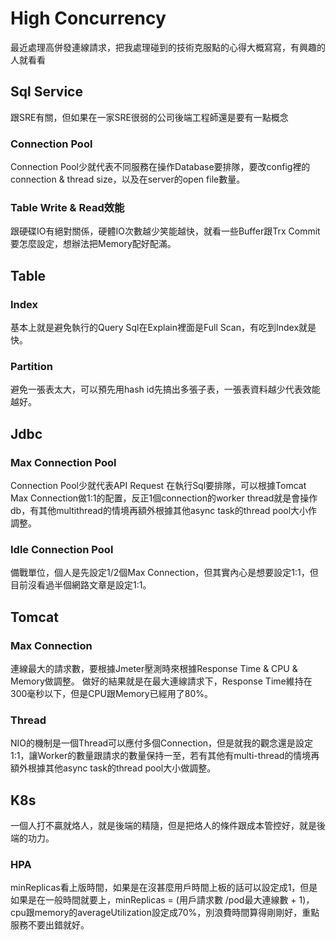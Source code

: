 # High Concurrency
最近處理高併發連線請求，把我處理碰到的技術克服點的心得大概寫寫，有興趣的人就看看

## Sql Service
跟SRE有關，但如果在一家SRE很弱的公司後端工程師還是要有一點概念

### Connection Pool
Connection Pool少就代表不同服務在操作Database要排隊，要改config裡的connection & thread size，以及在server的open file數量。

### Table Write & Read效能
跟硬碟IO有絕對關係，硬體IO次數越少笑能越快，就看一些Buffer跟Trx Commit要怎麼設定，想辦法把Memory配好配滿。

## Table
### Index
基本上就是避免執行的Query Sql在Explain裡面是Full Scan，有吃到Index就是快。

### Partition
避免一張表太大，可以預先用hash id先搞出多張子表，一張表資料越少代表效能越好。

## Jdbc
### Max Connection Pool
Connection Pool少就代表API Request 在執行Sql要排隊，可以根據Tomcat Max Connection做1:1的配置，反正1個connection的worker thread就是會操作db，有其他multithread的情境再額外根據其他async task的thread pool大小作調整。

### Idle Connection Pool
備戰單位，個人是先設定1/2個Max Connection，但其實內心是想要設定1:1，但目前沒看過半個網路文章是設定1:1。

## Tomcat
### Max Connection
連線最大的請求數，要根據Jmeter壓測時來根據Response Time & CPU & Memory做調整。 做好的結果就是在最大連線請求下，Response Time維持在300毫秒以下，但是CPU跟Memory已經用了80%。

### Thread
NIO的機制是一個Thread可以應付多個Connection，但是就我的觀念還是設定1:1，讓Worker的數量跟請求的數量保持一至，若有其他有multi-thread的情境再額外根據其他async task的thread pool大小做調整。

## K8s
一個人打不贏就烙人，就是後端的精隨，但是把烙人的條件跟成本管控好，就是後端的功力。

### HPA
minReplicas看上版時間，如果是在沒甚麼用戶時間上板的話可以設定成1，但是如果是在一般時間就要上，minReplicas = (用戶請求數 /pod最大連線數 + 1)，cpu跟memory的averageUtilization設定成70%，別浪費時間算得剛剛好，重點服務不要出錯就好。